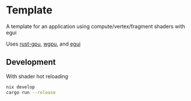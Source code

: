 # Template
A template for an application using compute/vertex/fragment shaders with egui

Uses
[rust-gpu](https://github.com/Rust-GPU/rust-gpu),
[wgpu](https://github.com/gfx-rs/wgpu), and
[egui](https://github.com/emilk/egui)

## Development
With shader hot reloading
```bash
nix develop
cargo run --release
```
